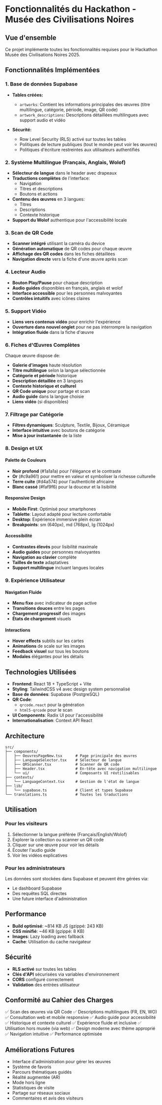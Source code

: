 # Fonctionnalités du Hackathon - Musée des Civilisations Noires

## Vue d'ensemble
Ce projet implémente toutes les fonctionnalités requises pour le Hackathon Musée des Civilisations Noires 2025.

## Fonctionnalités Implémentées

### 1. Base de données Supabase
- **Tables créées:**
  - `artworks`: Contient les informations principales des œuvres (titre multilingue, catégorie, période, image, QR code)
  - `artwork_descriptions`: Descriptions détaillées multilingues avec support audio et vidéo

- **Sécurité:**
  - Row Level Security (RLS) activé sur toutes les tables
  - Politiques de lecture publiques (tout le monde peut voir les œuvres)
  - Politiques d'écriture restreintes aux utilisateurs authentifiés

### 2. Système Multilingue (Français, Anglais, Wolof)
- **Sélecteur de langue** dans le header avec drapeaux
- **Traductions complètes** de l'interface:
  - Navigation
  - Titres et descriptions
  - Boutons et actions
- **Contenu des œuvres** en 3 langues:
  - Titres
  - Descriptions
  - Contexte historique
- **Support du Wolof** authentique pour l'accessibilité locale

### 3. Scan de QR Code
- **Scanner intégré** utilisant la caméra du device
- **Génération automatique** de QR codes pour chaque œuvre
- **Affichage des QR codes** dans les fiches détaillées
- **Navigation directe** vers la fiche d'une œuvre après scan

### 4. Lecteur Audio
- **Bouton Play/Pause** pour chaque description
- **Audio guides** disponibles en français, anglais et wolof
- **Interface accessible** pour les personnes malvoyantes
- **Contrôles intuitifs** avec icônes claires

### 5. Support Vidéo
- **Liens vers contenus vidéo** pour enrichir l'expérience
- **Ouverture dans nouvel onglet** pour ne pas interrompre la navigation
- **Intégration fluide** dans la fiche d'œuvre

### 6. Fiches d'Œuvres Complètes
Chaque œuvre dispose de:
- **Galerie d'images** haute résolution
- **Titre multilingue** selon la langue sélectionnée
- **Catégorie et période** historique
- **Description détaillée** en 3 langues
- **Contexte historique et culturel**
- **QR Code unique** pour partage et scan
- **Audio guide** dans la langue choisie
- **Liens vidéo** (si disponibles)

### 7. Filtrage par Catégorie
- **Filtres dynamiques**: Sculpture, Textile, Bijoux, Céramique
- **Interface intuitive** avec boutons de catégorie
- **Mise à jour instantanée** de la liste

### 8. Design et UX

#### Palette de Couleurs
- **Noir profond** (#1a1a1a) pour l'élégance et le contraste
- **Or** (#c9a961) pour mettre en valeur et symboliser la richesse culturelle
- **Terre cuite** (#d4a574) pour l'authenticité africaine
- **Blanc cassé** (#faf9f6) pour la douceur et la lisibilité

#### Responsive Design
- **Mobile First**: Optimisé pour smartphones
- **Tablette**: Layout adapté pour lecture confortable
- **Desktop**: Expérience immersive plein écran
- **Breakpoints**: sm (640px), md (768px), lg (1024px)

#### Accessibilité
- **Contrastes élevés** pour lisibilité maximale
- **Audio guides** pour personnes malvoyantes
- **Navigation au clavier** complète
- **Tailles de texte** adaptatives
- **Support multilingue** incluant langues locales

### 9. Expérience Utilisateur

#### Navigation Fluide
- **Menu fixe** avec indicateur de page active
- **Transitions douces** entre les pages
- **Chargement progressif** des images
- **États de chargement** visuels

#### Interactions
- **Hover effects** subtils sur les cartes
- **Animations** de scale sur les images
- **Feedback visuel** sur tous les boutons
- **Modales** élégantes pour les détails

## Technologies Utilisées

- **Frontend**: React 18 + TypeScript + Vite
- **Styling**: TailwindCSS v4 avec design system personnalisé
- **Base de données**: Supabase (PostgreSQL)
- **QR Code**:
  - `qrcode.react` pour la génération
  - `html5-qrcode` pour le scan
- **UI Components**: Radix UI pour l'accessibilité
- **Internationalisation**: Context API React

## Architecture

```
src/
├── components/
│   ├── OeuvresPageNew.tsx      # Page principale des œuvres
│   ├── LanguageSelector.tsx    # Sélecteur de langue
│   ├── QRScanner.tsx           # Scanner de QR code
│   ├── Header.tsx              # En-tête avec navigation multilingue
│   └── ui/                     # Composants UI réutilisables
├── contexts/
│   └── LanguageContext.tsx     # Gestion de l'état de langue
├── lib/
│   └── supabase.ts             # Client et types Supabase
└── translations.ts             # Toutes les traductions
```

## Utilisation

### Pour les visiteurs
1. Sélectionner la langue préférée (Français/English/Wolof)
2. Explorer la collection ou scanner un QR code
3. Cliquer sur une œuvre pour voir les détails
4. Écouter l'audio guide
5. Voir les vidéos explicatives

### Pour les administrateurs
Les données sont stockées dans Supabase et peuvent être gérées via:
- Le dashboard Supabase
- Des requêtes SQL directes
- Une future interface d'administration

## Performance

- **Build optimisé**: ~814 KB JS (gzippé: 243 KB)
- **CSS minifié**: ~46 KB (gzippé: 8 KB)
- **Images**: Lazy loading avec fallback
- **Cache**: Utilisation du cache navigateur

## Sécurité

- **RLS activé** sur toutes les tables
- **Clés d'API** sécurisées via variables d'environnement
- **CORS** configuré correctement
- **Validation** des entrées utilisateur

## Conformité au Cahier des Charges

✅ Scan des œuvres via QR Code
✅ Descriptions multilingues (FR, EN, WO)
✅ Consultation web et mobile responsive
✅ Audio guide pour accessibilité
✅ Historique et contexte culturel
✅ Expérience fluide et inclusive
✅ Utilisation hors musée (via web)
✅ Design moderne avec thème approprié
✅ Navigation intuitive
✅ Performance optimisée

## Améliorations Futures

- Interface d'administration pour gérer les œuvres
- Système de favoris
- Parcours thématiques guidés
- Réalité augmentée (AR)
- Mode hors ligne
- Statistiques de visite
- Partage sur réseaux sociaux
- Commentaires et avis des visiteurs
